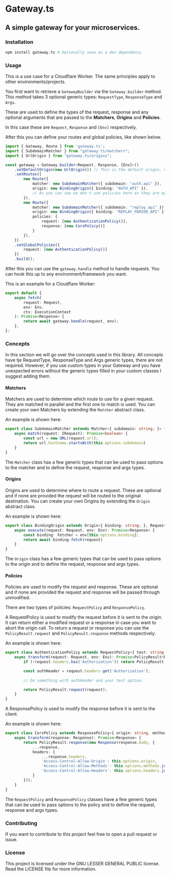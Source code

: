 # Gateway.ts

## A simple gateway for your microservices.

### Installation

```bash
npm install gateway.ts # Optionally save as a dev dependency
```

### Usage

This is a use case for a Cloudflare Worker. The same principles apply to other environments/projects.

You first want to retrieve a `GatewayBuilder` via the `Gateway.builder` method. 
This method takes 3 optional generic types:
`RequestType`, `ResponseType` and `Args`.

These are used to define the types of the request, response and any optional arguments that are passed to the **Matchers**, **Origins** and **Policies**.

In this case these are `Request`, `Response` and `[Env]` respectively.

After this you can define your routes and global policies, like shown below.

```typescript
import { Gateway, Route } from 'gateway.ts';
import { SubdomainMatcher } from "gateway.ts/matchers";
import { UrlOrigin } from "gateway.ts/origins";

const gateway = Gateway.builder<Request, Response, [Env]>()
	.setDefaultOrigin(new UrlOrigin()) // This is the default origin, used when no other origins match. This is optional and will default to UrlOrigin.
	.setRoutes([
		new Route({
			matcher: new SubdomainMatcher({ subdomain: "auth.api" }),
			origin: new BindingOrigin({ binding: "AUTH_API" }),
            // As you can see we don't use policies here as they are optional.
		}),
		new Route({
			matcher: new SubdomainMatcher({ subdomain: "replay.api" }),
			origin: new BindingOrigin({ binding: "REPLAY_PARSER_API" }),
			policies: {
				request: [new AuthenticationPolicy()],
				response: [new CorsPolicy()]
			}
		}),
	])
	.setGlobalPolicies({
		request: [new AuthenticationPolicy()]
	})
	.build();
```

After this you can use the `gateway.handle` method to handle requests. You can hook this up to any environment/framework you want.

This is an example for a Cloudflare Worker:

```typescript
export default {
    async fetch(
        request: Request,
        env: Env,
        ctx: ExecutionContext
    ): Promise<Response> {
        return await gateway.handle(request, env);
    },
};
````

### Concepts

In this section we will go over the concepts used in this library.
All concepts have tje RequestType, ResponseType and Args generic types, there are not required.
However, if you use custom types in your Gateway and you have unexpected errors without the generic types filled in your custom classes I suggest adding them.

#### Matchers

Matchers are used to determine which route to use for a given request. They are matched in parallel and the first one to match is used.
You can create your own Matchers by extending the `Matcher` abstract class.

An example is shown here:

```typescript
export class SubdomainMatcher extends Matcher<{ subdomain: string; }> {
    async match(request: IRequest): Promise<boolean> {
        const url = new URL(request.url);
        return url.hostname.startsWith(this.options.subdomain)
    }
}
```

The `Matcher` class has a few generic types that can be used to pass options to the matcher and to define the request, response and args types.


#### Origins

Origins are used to determine where to route a request. These are optional and if none are provided the request will be routed to the original destination.
You can create your own Origins by extending the `Origin` abstract class.

An example is shown here:

```typescript
export class BindingOrigin extends Origin<{ binding: string; }, Request, Response, [Env]> {
    async execute(request: Request, env: Env): Promise<Response> {
        const binding: Fetcher = env[this.options.binding];
        return await binding.fetch(request)
    }
}
```

The `Origin` class has a few generic types that can be used to pass options to the origin and to define the request, response and args types.

#### Policies

Policies are used to modify the request and response. These are optional and if none are provided the request and response will be passed through unmodified.

There are two types of policies: `RequestPolicy` and `ResponsePolicy`.

A RequestPolicy is used to modify the request before it is sent to the origin. It can return either a modified request or a response in case you want to abort the origin call.
To return a request or response you can use the `PolicyResult.request` and `PolicyResult.response` methods respectively.

An example is shown here:

```typescript
export class AuthenticationPolicy extends RequestPolicy<{ test: string; }, Request, Response, [Env]> {
    async transform(request: Request, env: Env): Promise<PolicyResult<Request, Response>> {
        if (!request.headers.has('Authorization')) return PolicyResult.response(new Response('Not Authorized.', { status: 403 }))

        const authHeader = request.headers.get('Authorization');
        
        // Do something with authHeader and your test option.

        return PolicyResult.request(request);
    }
}
```

A ResponsePolicy is used to modify the response before it is sent to the client.

An example is shown here:

```typescript
export class CorsPolicy extends ResponsePolicy<{ origin: string, methods: string[], headers: string[] }, Response> {
    async transform(response: Response): Promise<Response> {
        return PolicyResult.response(new Response(response.body, {
            ...response,
            headers: {
                ...response.headers,
                'Access-Control-Allow-Origin': this.options.origin,
                'Access-Control-Allow-Methods': this.options.methods.join(', '),
                'Access-Control-Allow-Headers': this.options.headers.join(', ')
            }
        }));
    }
}
```

The `RequestPolicy` and `ResponsePolicy` classes have a few generic types that can be used to pass options to the policy and to define the request, response and args types.

### Contributing

If you want to contribute to this project feel free to open a pull request or issue.

### License

This project is licensed under the GNU LESSER GENERAL PUBLIC license. Read the LICENSE file for more information.
